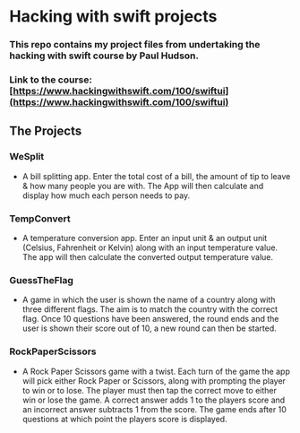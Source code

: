 # Hacking with swift projects

### This repo contains my project files from undertaking the hacking with swift course by Paul Hudson.

### Link to the course: [https://www.hackingwithswift.com/100/swiftui](https://www.hackingwithswift.com/100/swiftui)


## The Projects

### WeSplit

* A bill splitting app. Enter the total cost of a bill, the amount of tip to leave & how many people you are with. The App will then calculate and display how much each person needs to pay.

### TempConvert

* A temperature conversion app. Enter an input unit & an output unit (Celsius, Fahrenheit or Kelvin) along with an input temperature value. The app will then calculate the converted output temperature value.

### GuessTheFlag

* A game in which the user is shown the name of a country along with three different flags. The aim is to match the country with the correct flag. Once 10 questions have been answered, the round ends and the user is shown their score out of 10, a new round can then be started.

### RockPaperScissors

* A Rock Paper Scissors game with a twist. Each turn of the game the app will pick either Rock Paper or Scissors, along with prompting the player to win or to lose. The player must then tap the correct move to either win or lose the game. A correct answer adds 1 to the players score and an incorrect answer subtracts 1 from the score. The game ends after 10 questions at which point the players score is displayed.